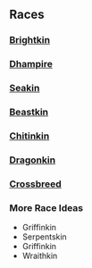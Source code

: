 ## Races

### [Brightkin](Brightkin/Brightkin.md)

### [Dhampire](Dhampir/Dhampir.md)

### [Seakin](Seakin/Seakin.md)

### [Beastkin](Beastkin/Beastkin.md)

### [Chitinkin](Chitinkin/Chitinkin.md)

### [Dragonkin](Dragonkin/Dragonkin.md)

### [Crossbreed](Crossbreed/Crossbreed.md)

### More Race Ideas

- Griffinkin
- Serpentskin
- Griffinkin
- Wraithkin
